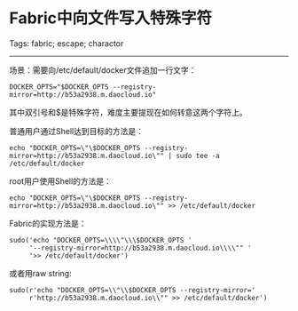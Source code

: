 # Fabric中向文件写入特殊字符
Tags: fabric; escape; charactor

------

场景：需要向/etc/default/docker文件追加一行文字：

    DOCKER_OPTS="$DOCKER_OPTS --registry-mirror=http://b53a2938.m.daocloud.io"

其中双引号和$是特殊字符，难度主要提现在如何转意这两个字符上。

普通用户通过Shell达到目标的方法是：

    echo "DOCKER_OPTS=\"\$DOCKER_OPTS --registry-mirror=http://b53a2938.m.daocloud.io\"" | sudo tee -a /etc/default/docker

root用户使用Shell的方法是：

    echo "DOCKER_OPTS=\"\$DOCKER_OPTS --registry-mirror=http://b53a2938.m.daocloud.io\"" >> /etc/default/docker

Fabric的实现方法是：

    sudo('echo "DOCKER_OPTS=\\\\"\\\$DOCKER_OPTS '
         '--registry-mirror=http://b53a2938.m.daocloud.io\\\\"" '
         '>> /etc/default/docker')

或者用raw string:

    sudo(r'echo "DOCKER_OPTS=\\"\\$DOCKER_OPTS --registry-mirror='
         r'http://b53a2938.m.daocloud.io\\"" >> /etc/default/docker')


